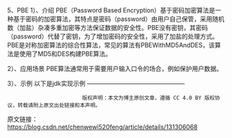 5、PBE
1）、介绍
PBE（Password Based Encryption）基于密码加密算法是一种基于密码的加密算法，其特点是密码（password）由用户自己保管，采用随机数（加盐）杂凑多重加密等方法保证数据的安全性。PBE没有密钥，其密码（password）代替了密钥，为了增加密码的安全性，采用了加盐的处理方式。PBE是对称加密算法的综合性算法，常见的算法有PBEWithMD5AndDES，该算法是使用了MD5和DES构建PBE算法。

2）、应用场景
PBE算法通常用于需要用户输入口令的场合，例如保护用户数据。

3）、示例
以下是jdk实现示例
————————————————

                            版权声明：本文为博主原创文章，遵循 CC 4.0 BY 版权协议，转载请附上原文出处链接和本声明。

原文链接：https://blog.csdn.net/chenwewi520feng/article/details/131306068

